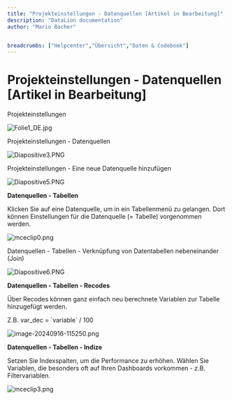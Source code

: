 ```yaml
---
title: "Projekteinstellungen - Datenquellen [Artikel in Bearbeitung]"
description: "DataLion documentation"
author: "Mario Bacher"


breadcrumbs: ["Helpcenter","Übersicht","Daten & Codebook"]
---
```


# Projekteinstellungen - Datenquellen [Artikel in Bearbeitung]

Projekteinstellungen

![Folie1_DE.jpg](/img/83066949.jpg)

Projekteinstellungen - Datenquellen

![Diapositive3.PNG](/img/83066956.png)

Projekteinstellungen - Eine neue Datenquelle hinzufügen

![Diapositive5.PNG](/img/83066962.png)

**Datenquellen - Tabellen** 

Klicken Sie auf eine Datenquelle, um in ein Tabellenmenü zu gelangen. Dort können Einstellungen für die Datenquelle (= Tabelle) vorgenommen werden. 

![mceclip0.png](/img/83066968.png)

Datenquellen - Tabellen - Verknüpfung von Datentabellen nebeneinander (Join)

![Diapositive6.PNG](/img/83066974.png)

**Datenquellen - Tabellen - Recodes**

Über Recodes können ganz einfach neu berechnete Variablen zur Tabelle hinzugefügt werden.

Z.B. var\_dec = \`variable\` / 100

![image-20240916-115250.png](/img/83329137.png)

**Datenquellen - Tabellen - Indize**

Setzen Sie Indexspalten, um die Performance zu erhöhen. Wählen Sie Variablen, die besonders oft auf Ihren Dashboards vorkommen - z.B. Filtervariablen. 

![mceclip3.png](/img/83066980.png)
